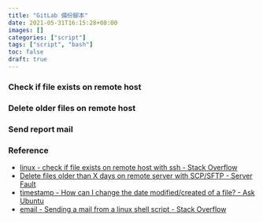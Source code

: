 ```yaml
---
title: "GitLab 備份腳本"
date: 2021-05-31T16:15:28+08:00
images: []
categories: ["script"]
tags: ["script", "bash"]
toc: false
draft: true
---
```


<script src="https://gist.github.com/kywk/6edfac4eb495046b835d750b466f0081.js"></script>

### Check if file exists on remote host ###

### Delete older files on remote host ###

### Send report mail ###

### Reference ###

-   [linux - check if file exists on remote host with ssh - Stack Overflow](https://stackoverflow.com/questions/12845206/check-if-file-exists-on-remote-host-with-ssh)
-   [Delete files older than X days on remote server with SCP/SFTP - Server Fault](https://serverfault.com/questions/184586/delete-files-older-than-x-days-on-remote-server-with-scp-sftp)
-   [timestamp - How can I change the date modified/created of a file? - Ask Ubuntu](https://askubuntu.com/questions/62492/how-can-i-change-the-date-modified-created-of-a-file)
-   [email - Sending a mail from a linux shell script - Stack Overflow](https://stackoverflow.com/questions/5155923/sending-a-mail-from-a-linux-shell-script)
